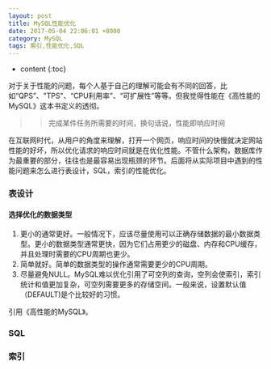 ```yaml
---
layout: post
title: MySQL性能优化
date: 2017-05-04 22:06:01 +8000
category: MySQL
tags: 索引,性能优化,SQL
---
```


* content
{:toc}

对于关于性能的问题，每个人基于自己的理解可能会有不同的回答，比如“QPS”、"TPS"、“CPU利用率”、“可扩展性”等等。但我觉得性能在《高性能的MySQL》这本书定义的透彻。

>> 完成某件任务所需要的时间，换句话说，性能即响应时间

在互联网时代，从用户的角度来理解，打开一个网页，响应时间的快慢就决定网站性能的好坏，所以优化请求的响应时间就是在优化性能。不管什么架构，数据库作为最重要的部分，往往也是最容易出现瓶颈的环节。后面将从实际项目中遇到的性能问题来怎么进行表设计，SQL，索引的性能优化。

### 表设计

#### 选择优化的数据类型

1. 更小的通常更好。一般情况下，应该尽量使用可以正确存储数据的最小数据类型。更小的数据类型通常更快，因为它们占用更少的磁盘、内存和CPU缓存，并且处理时需要的CPU周期也更少。
2. 简单就好。简单的数据类型的操作通常需要更少的CPU周期。
3. 尽量避免NULL。MySQL难以优化引用了可空列的查询，空列会使索引，索引统计和值更加复杂，可空列需要更多的存储空间。一般来说，设置默认值（DEFAULT)是个比较好的习惯。

引用《高性能的MySQL》。

### SQL



### 索引
